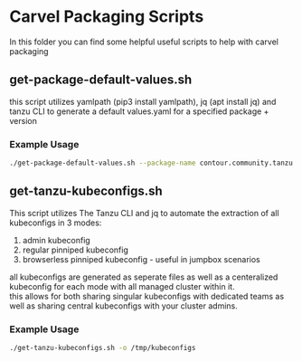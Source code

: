 # Carvel Packaging Scripts
In this folder you can find some helpful useful scripts to help with carvel packaging
## get-package-default-values.sh
this script utilizes yamlpath (pip3 install yamlpath), jq (apt install jq) and tanzu CLI to generate a default values.yaml for a specified package + version
### Example Usage
``` bash
./get-package-default-values.sh --package-name contour.community.tanzu.vmware.com --package-version 1.18.1 --values-file contour-default-values.yaml
```  

## get-tanzu-kubeconfigs.sh
This script utilizes The Tanzu CLI and jq to automate the extraction of all kubeconfigs in 3 modes:
1. admin kubeconfig
2. regular pinniped kubeconfig
3. browserless pinniped kubeconfig - useful in jumpbox scenarios
  
all kubeconfigs are generated as seperate files as well as a centeralized kubeconfig for each mode with all managed cluster within it.  
this allows for both sharing singular kubeconfigs with dedicated teams as well as sharing central kubeconfigs with your cluster admins.
  
### Example Usage
``` bash
./get-tanzu-kubeconfigs.sh -o /tmp/kubeconfigs
```
